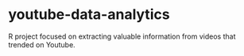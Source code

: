 # youtube-data-analytics
R project focused on extracting valuable information from videos that trended on Youtube.

